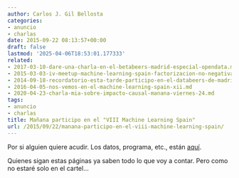 ```yaml
---
author: Carlos J. Gil Bellosta
categories:
- anuncio
- charlas
date: 2015-09-22 08:13:57+00:00
draft: false
lastmod: '2025-04-06T18:53:01.177333'
related:
- 2017-03-10-dare-una-charla-en-el-betabeers-madrid-especial-opendata.md
- 2015-03-03-iv-meetup-machine-learning-spain-factorizacion-no-negativa-de-matrices-y-algunas-aplicaciones.md
- 2014-09-18-recordatorio-esta-tarde-participo-en-el-databeers-de-madrid.md
- 2016-04-05-nos-vemos-en-el-machine-learning-spain-xii.md
- 2020-04-23-charla-mia-sobre-impacto-causal-manana-viernes-24.md
tags:
- anuncio
- charlas
title: Mañana participo en el "VIII Machine Learning Spain"
url: /2015/09/22/manana-participo-en-el-viii-machine-learning-spain/
---
```


Por si alguien quiere acudir. Los datos, programa, etc., están [aquí](http://www.meetup.com/MachineLearningSpain/events/224236875/).

Quienes sigan estas páginas ya saben todo lo que voy a contar. Pero como no estaré solo en el cartel...